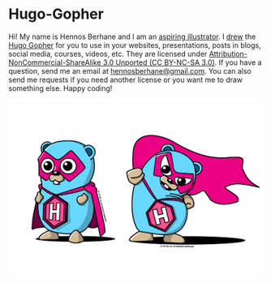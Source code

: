 # Hugo-Gopher

Hi! My name is Hennos Berhane and I am an [aspiring illustrator](https://www.linkedin.com/in/hennos-berhane-8b9996266/). I [drew](/process.jpg) the [Hugo Gopher](/OriginalGopher.svg) for you to use in your websites, presentations, posts in blogs, social media, courses, videos, etc. They are licensed under [Attribution-NonCommercial-ShareAlike 3.0 Unported (CC BY-NC-SA 3.0)](https://creativecommons.org/licenses/by-nc-sa/3.0/). If you have a question, send me an email at hennosberhane@gmail.com. You can also send me requests if you need another license or you want me to draw something else. Happy coding!

![Hugo Gophers](/HugoGophers.svg)
